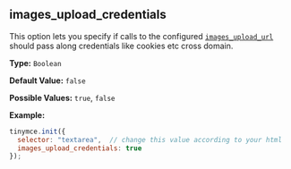## images_upload_credentials

This option lets you specify if calls to the configured [`images_upload_url`](images-upload-url) should pass along credentials like cookies etc cross domain.

**Type:** `Boolean`

**Default Value:** `false`

**Possible Values:** `true`, `false`

**Example:**

```js
tinymce.init({
  selector: "textarea",  // change this value according to your html
  images_upload_credentials: true
});
```

